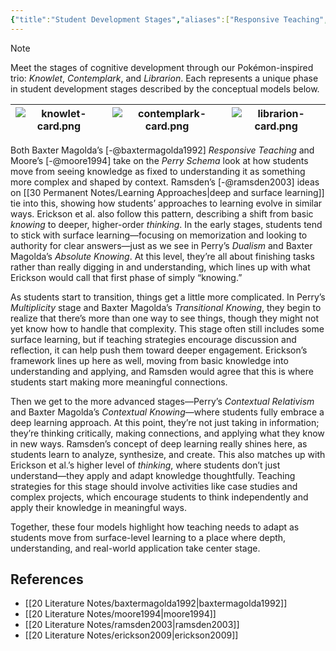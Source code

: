 ```yaml
---
{"title":"Student Development Stages","aliases":["Responsive Teaching","Perry Schema"],"tags":["pedagogy","🌲"],"dg-publish":true,"created":"2024-11-03","modified":"2024-11-04","bibliography":true,"permalink":"/30-permanent-notes/student-development-stages/","dgPassFrontmatter":true,"updated":"2024-11-04"}
---
```



> [!note]
>
> Meet the stages of cognitive development through our Pokémon-inspired trio: _Knowlet_, _Contemplark_, and _Librarion_. Each represents a unique phase in student development stages described by the conceptual models below.
>
> |![knowlet-card.png](/img/user/00%20System/Assets/knowlet-card.png)|![contemplark-card.png](/img/user/00%20System/Assets/contemplark-card.png)|![librarion-card.png](/img/user/00%20System/Assets/librarion-card.png)|
> |:-------------------:|:-----------------------:|:---------------------:|

Both Baxter Magolda’s [-@baxtermagolda1992] _Responsive Teaching_ and Moore’s [-@moore1994] take on the _Perry Schema_ look at how students move from seeing knowledge as fixed to understanding it as something more complex and shaped by context. Ramsden’s [-@ramsden2003] ideas on [[30 Permanent Notes/Learning Approaches\|deep and surface learning]] tie into this, showing how students’ approaches to learning evolve in similar ways. Erickson et al. also follow this pattern, describing a shift from basic _knowing_ to deeper, higher-order _thinking_. In the early stages, students tend to stick with surface learning—focusing on memorization and looking to authority for clear answers—just as we see in Perry’s _Dualism_ and Baxter Magolda’s _Absolute Knowing_. At this level, they’re all about finishing tasks rather than really digging in and understanding, which lines up with what Erickson would call that first phase of simply “knowing.”

As students start to transition, things get a little more complicated. In Perry’s _Multiplicity_ stage and Baxter Magolda’s _Transitional Knowing_, they begin to realize that there’s more than one way to see things, though they might not yet know how to handle that complexity. This stage often still includes some surface learning, but if teaching strategies encourage discussion and reflection, it can help push them toward deeper engagement. Erickson’s framework lines up here as well, moving from basic knowledge into understanding and applying, and Ramsden would agree that this is where students start making more meaningful connections.

Then we get to the more advanced stages—Perry’s _Contextual Relativism_ and Baxter Magolda’s _Contextual Knowing_—where students fully embrace a deep learning approach. At this point, they’re not just taking in information; they’re thinking critically, making connections, and applying what they know in new ways. Ramsden’s concept of deep learning really shines here, as students learn to analyze, synthesize, and create. This also matches up with Erickson et al.’s higher level of _thinking_, where students don’t just understand—they apply and adapt knowledge thoughtfully. Teaching strategies for this stage should involve activities like case studies and complex projects, which encourage students to think independently and apply their knowledge in meaningful ways.

Together, these four models highlight how teaching needs to adapt as students move from surface-level learning to a place where depth, understanding, and real-world application take center stage.

## References

- [[20 Literature Notes/baxtermagolda1992\|baxtermagolda1992]]
- [[20 Literature Notes/moore1994\|moore1994]]
- [[20 Literature Notes/ramsden2003\|ramsden2003]]
- [[20 Literature Notes/erickson2009\|erickson2009]]
